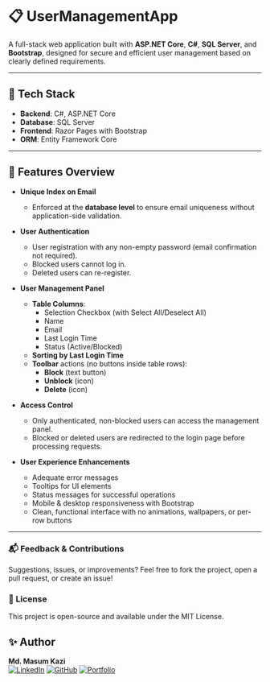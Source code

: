# 📋 UserManagementApp

A full-stack web application built with **ASP.NET Core**, **C#**, **SQL Server**, and **Bootstrap**, designed for secure and efficient user management based on clearly defined requirements.

---

## 📌 Tech Stack

- **Backend**: C#, ASP.NET Core  
- **Database**: SQL Server  
- **Frontend**: Razor Pages with Bootstrap  
- **ORM**: Entity Framework Core  

---

## 📸 Features Overview

- **Unique Index on Email**
  - Enforced at the **database level** to ensure email uniqueness without application-side validation.

- **User Authentication**
  - User registration with any non-empty password (email confirmation not required).
  - Blocked users cannot log in.
  - Deleted users can re-register.

- **User Management Panel**
  - **Table Columns**:
    - Selection Checkbox (with Select All/Deselect All)
    - Name
    - Email
    - Last Login Time
    - Status (Active/Blocked)
  - **Sorting by Last Login Time**
  - **Toolbar** actions (no buttons inside table rows):
    - **Block** (text button)
    - **Unblock** (icon)
    - **Delete** (icon)

- **Access Control**
  - Only authenticated, non-blocked users can access the management panel.
  - Blocked or deleted users are redirected to the login page before processing requests.

- **User Experience Enhancements**
  - Adequate error messages
  - Tooltips for UI elements
  - Status messages for successful operations
  - Mobile & desktop responsiveness with Bootstrap  
  - Clean, functional interface with no animations, wallpapers, or per-row buttons

---


### **📬 Feedback & Contributions**
Suggestions, issues, or improvements? Feel free to fork the project, open a pull request, or create an issue!

### **📖 License**
This project is open-source and available under the MIT License.

## ✨ Author

**Md. Masum Kazi**  
[![LinkedIn](https://img.shields.io/badge/-LinkedIn-0A66C2?style=flat&logo=linkedin&logoColor=white)](https://www.linkedin.com/in/masumkazi)
[![GitHub](https://img.shields.io/badge/-GitHub-181717?style=flat&logo=github&logoColor=white)](https://github.com/masumkazibd)
[![Portfolio](https://img.shields.io/badge/-Portfolio-FF5722?style=flat&logo=Firefox&logoColor=white)](https://masumkazi.com)


